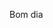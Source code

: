<!DOCTYPE html>
<html lang="pt-br">
<head>
    <meta charset="UTF-8">
    <meta name="viewport" content="width=device-width, initial-scale=1.0">
    <link rel="stylesheet" href="assets/style.css">
    <title>Flashcard</title>
</head>
<body>
    <main>
        <section id="container">
            <!-- <article class="cartao">
                <div class="cartao__conteudo">
                    <h3>Programação</h3>
                    <div class="cartao__conteudo__pergunta">
                        <p>O que é JavaScript?</p>
                    </div>
                    <div class="cartao__conteudo__resposta">
                        <p>O JavaScript é uma linguagem de programação</p>
                    </div>
                </div>
            </article> -->
        </section>
    </main>
    <footer>
        <p>Bom dia</p>
    </footer>
    <script src="app.js"></script>
    <script src="perguntas.js"></script>
</body>
</html>

